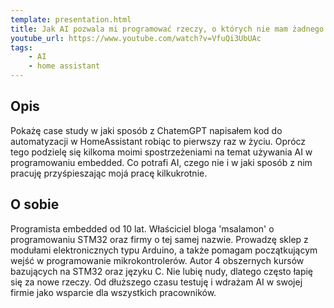 ```yaml
---
template: presentation.html
title: Jak AI pozwala mi programować rzeczy, o których nie mam żadnego pojęcia.
youtube_url: https://www.youtube.com/watch?v=VfuQi3UbUAc
tags:
    - AI
    - home assistant
---
```


## Opis

Pokażę case study w jaki sposób z ChatemGPT napisałem kod do automatyzacji w HomeAssistant robiąc to pierwszy raz w życiu. Oprócz tego podzielę się kilkoma moimi spostrzeżeniami na temat używania AI w programowaniu embedded. Co potrafi AI, czego nie i w jaki sposób z nim pracuję przyśpieszając mojá pracę kilkukrotnie.

## O sobie
Programista embedded od 10 lat. Właściciel bloga 'msalamon' o programowaniu STM32 oraz firmy o tej samej nazwie. Prowadzę sklep z modułami elektronicznych typu Arduino, a także pomagam początkującym wejść w programowanie mikrokontrolerów. Autor 4 obszernych kursów bazujących na STM32 oraz języku C. Nie lubię nudy, dlatego często łapię się za nowe rzeczy. Od dłuższego czasu testuję i wdrażam AI w swojej firmie jako wsparcie dla wszystkich pracowników.

